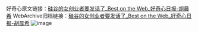 好奇心原文链接：[硅谷的女创业者要发话了_Best on the Web_好奇心日报-胡晨希](https://www.qdaily.com/articles/7465.html)
WebArchive归档链接：[硅谷的女创业者要发话了_Best on the Web_好奇心日报-胡晨希](http://web.archive.org/web/20190623172350/https://www.qdaily.com/articles/7465.html)
![image](http://ww3.sinaimg.cn/large/007d5XDply1g3x0kzs54xj30u02787tf)
